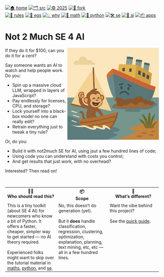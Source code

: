 [![🏠 home](https://img.shields.io/badge/home-cccccc?style=flat)](/README.md)
[![🗂️ src](https://img.shields.io/badge/src-aaaaaa?style=flat)](/src/)
[![© 2025](https://img.shields.io/badge/©︎_2025-cccccc?style=flat)](#)
[![🔱 fork](https://img.shields.io/badge/fork-grey?style=flat&logo=github&logoColor=white)](https://github.com/not2much/se4ai/fork)<br>
[![🧭 rules](https://img.shields.io/badge/guide-88c0d0?style=flat)](rules.md)
[![📂 egs](https://img.shields.io/badge/egs-81a1c1?style=flat)](egs.md)
[![💡 why](https://img.shields.io/badge/motivation-eee85c?style=flat)](motives.md)
[![📐 math](https://img.shields.io/badge/maths-8faadc?style=flat)](maths.md)
[![🐍 python](https://img.shields.io/badge/python-a4c639?style=flat)](python.md)
[![🛠 se](https://img.shields.io/badge/se-f36f6f?style=flat)](se.md)
[![🧠 ai](https://img.shields.io/badge/ai-c17dc6?style=flat)](a.md)
[![📦 apps](https://img.shields.io/badge/apps-faa857?style=flat)](apps.md)

# Not 2 Much SE 4 AI 

<img align=right src="img/not2much.png" width=300>

If they do it for $100, can you do it for a cent?

Say someone wants an AI to watch and help people work. Do you:

- Spin up a massive cloud LLM, wrapped in layers of JavaScript?
- Pay endlessly for licenses, CPU, and storage?
- Lock yourself into a black-box model no one can really edit?
- Retrain everything just to tweak a tiny rule?

Or, do you:

- Build it with not2much SE for AI, using jsut a few hundred lines of code;
- Using code you can understand with costs you control;
- And get results that just work, with no  overhead?

Interested? Then read on!

<br clear=all>

<table width="100%">
  <tr>
    <th width="33%" valign="top">🧑‍💻 <br> <strong>Who should read this?</strong></th>
    <th width="33%" valign="top">📦 <br> <strong>Scope</strong></th>
    <th width="33%" valign="top">🌟 <br> <strong>What’s different?</strong></th>
  </tr>
  <tr>
    <td valign="top">
      This is a tiny toolkit (about SE 4 AI) for newcomers who know a bit of Python. It offers a faster, cheaper, simpler way to get started — no AI theory required.
      <br><br>
      Experienced folks might want to skip over the tutorial material in
         <a href="maths.md">maths</a>,
         <a href="python.md">python</a>, and
         <a href="se.md">se</a>.      
    </td>
    <td valign="top">
      No, this doesn’t do generation (yet).
      <br><br>
      But it <strong>does</strong> handle classification, regression, clustering, optimization, explanation, planning, text mining, etc, etc — all in a few hundred lines.
    </td>
    <td valign="top">
      Want the vibe behind this project?
      <br><br>
      See the    <a href="rules.md">quick guide</a>.
    </td>
  </tr>
</table>
